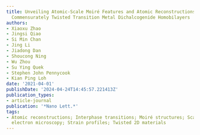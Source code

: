 ```yaml
---
title: Unveiling Atomic-Scale Moiré Features and Atomic Reconstructions in High-Angle
  Commensurately Twisted Transition Metal Dichalcogenide Homobilayers
authors:
- Xiaoxu Zhao
- Jingsi Qiao
- Si Min Chan
- Jing Li
- Jiadong Dan
- Shoucong Ning
- Wu Zhou
- Su Ying Quek
- Stephen John Pennycook
- Kian Ping Loh
date: '2021-04-01'
publishDate: '2024-04-24T14:45:57.221413Z'
publication_types:
- article-journal
publication: '*Nano Lett.*'
tags:
- Atomic reconstructions; Interphase transitions; Moiré structures; Scanning transmission
  electron microscopy; Strain profiles; Twisted 2D materials
---
```

